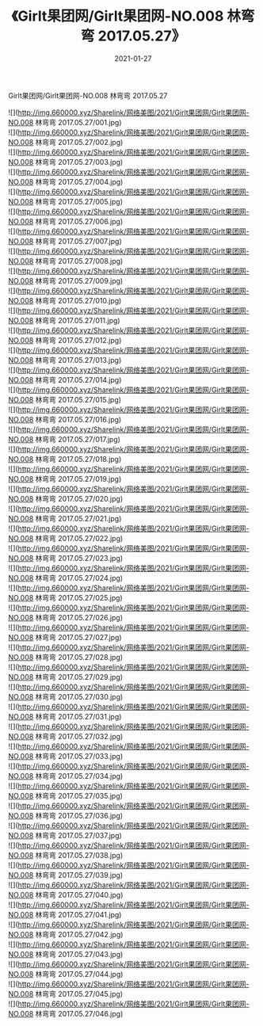 ﻿---
layout: post
title:  《Girlt果团网/Girlt果团网-NO.008 林弯弯 2017.05.27》
date:   2021-01-27
img: http://img.660000.xyz/Sharelink/网络美图/2021/Girlt果团网/Girlt果团网-NO.008 林弯弯 2017.05.27/000.jpg
categories: [美女, 清纯, 唯美]
---

Girlt果团网/Girlt果团网-NO.008 林弯弯 2017.05.27

 ![](http://img.660000.xyz/Sharelink/网络美图/2021/Girlt果团网/Girlt果团网-NO.008 林弯弯 2017.05.27/001.jpg) <br>![](http://img.660000.xyz/Sharelink/网络美图/2021/Girlt果团网/Girlt果团网-NO.008 林弯弯 2017.05.27/002.jpg) <br>![](http://img.660000.xyz/Sharelink/网络美图/2021/Girlt果团网/Girlt果团网-NO.008 林弯弯 2017.05.27/003.jpg) <br>![](http://img.660000.xyz/Sharelink/网络美图/2021/Girlt果团网/Girlt果团网-NO.008 林弯弯 2017.05.27/004.jpg) <br>![](http://img.660000.xyz/Sharelink/网络美图/2021/Girlt果团网/Girlt果团网-NO.008 林弯弯 2017.05.27/005.jpg) <br>![](http://img.660000.xyz/Sharelink/网络美图/2021/Girlt果团网/Girlt果团网-NO.008 林弯弯 2017.05.27/006.jpg) <br>![](http://img.660000.xyz/Sharelink/网络美图/2021/Girlt果团网/Girlt果团网-NO.008 林弯弯 2017.05.27/007.jpg) <br>![](http://img.660000.xyz/Sharelink/网络美图/2021/Girlt果团网/Girlt果团网-NO.008 林弯弯 2017.05.27/008.jpg) <br>![](http://img.660000.xyz/Sharelink/网络美图/2021/Girlt果团网/Girlt果团网-NO.008 林弯弯 2017.05.27/009.jpg) <br>![](http://img.660000.xyz/Sharelink/网络美图/2021/Girlt果团网/Girlt果团网-NO.008 林弯弯 2017.05.27/010.jpg) <br>![](http://img.660000.xyz/Sharelink/网络美图/2021/Girlt果团网/Girlt果团网-NO.008 林弯弯 2017.05.27/011.jpg) <br>![](http://img.660000.xyz/Sharelink/网络美图/2021/Girlt果团网/Girlt果团网-NO.008 林弯弯 2017.05.27/012.jpg) <br>![](http://img.660000.xyz/Sharelink/网络美图/2021/Girlt果团网/Girlt果团网-NO.008 林弯弯 2017.05.27/013.jpg) <br>![](http://img.660000.xyz/Sharelink/网络美图/2021/Girlt果团网/Girlt果团网-NO.008 林弯弯 2017.05.27/014.jpg) <br>![](http://img.660000.xyz/Sharelink/网络美图/2021/Girlt果团网/Girlt果团网-NO.008 林弯弯 2017.05.27/015.jpg) <br>![](http://img.660000.xyz/Sharelink/网络美图/2021/Girlt果团网/Girlt果团网-NO.008 林弯弯 2017.05.27/016.jpg) <br>![](http://img.660000.xyz/Sharelink/网络美图/2021/Girlt果团网/Girlt果团网-NO.008 林弯弯 2017.05.27/017.jpg) <br>![](http://img.660000.xyz/Sharelink/网络美图/2021/Girlt果团网/Girlt果团网-NO.008 林弯弯 2017.05.27/018.jpg) <br>![](http://img.660000.xyz/Sharelink/网络美图/2021/Girlt果团网/Girlt果团网-NO.008 林弯弯 2017.05.27/019.jpg) <br>![](http://img.660000.xyz/Sharelink/网络美图/2021/Girlt果团网/Girlt果团网-NO.008 林弯弯 2017.05.27/020.jpg) <br>![](http://img.660000.xyz/Sharelink/网络美图/2021/Girlt果团网/Girlt果团网-NO.008 林弯弯 2017.05.27/021.jpg) <br>![](http://img.660000.xyz/Sharelink/网络美图/2021/Girlt果团网/Girlt果团网-NO.008 林弯弯 2017.05.27/022.jpg) <br>![](http://img.660000.xyz/Sharelink/网络美图/2021/Girlt果团网/Girlt果团网-NO.008 林弯弯 2017.05.27/023.jpg) <br>![](http://img.660000.xyz/Sharelink/网络美图/2021/Girlt果团网/Girlt果团网-NO.008 林弯弯 2017.05.27/024.jpg) <br>![](http://img.660000.xyz/Sharelink/网络美图/2021/Girlt果团网/Girlt果团网-NO.008 林弯弯 2017.05.27/025.jpg) <br>![](http://img.660000.xyz/Sharelink/网络美图/2021/Girlt果团网/Girlt果团网-NO.008 林弯弯 2017.05.27/026.jpg) <br>![](http://img.660000.xyz/Sharelink/网络美图/2021/Girlt果团网/Girlt果团网-NO.008 林弯弯 2017.05.27/027.jpg) <br>![](http://img.660000.xyz/Sharelink/网络美图/2021/Girlt果团网/Girlt果团网-NO.008 林弯弯 2017.05.27/028.jpg) <br>![](http://img.660000.xyz/Sharelink/网络美图/2021/Girlt果团网/Girlt果团网-NO.008 林弯弯 2017.05.27/029.jpg) <br>![](http://img.660000.xyz/Sharelink/网络美图/2021/Girlt果团网/Girlt果团网-NO.008 林弯弯 2017.05.27/030.jpg) <br>![](http://img.660000.xyz/Sharelink/网络美图/2021/Girlt果团网/Girlt果团网-NO.008 林弯弯 2017.05.27/031.jpg) <br>![](http://img.660000.xyz/Sharelink/网络美图/2021/Girlt果团网/Girlt果团网-NO.008 林弯弯 2017.05.27/032.jpg) <br>![](http://img.660000.xyz/Sharelink/网络美图/2021/Girlt果团网/Girlt果团网-NO.008 林弯弯 2017.05.27/033.jpg) <br>![](http://img.660000.xyz/Sharelink/网络美图/2021/Girlt果团网/Girlt果团网-NO.008 林弯弯 2017.05.27/034.jpg) <br>![](http://img.660000.xyz/Sharelink/网络美图/2021/Girlt果团网/Girlt果团网-NO.008 林弯弯 2017.05.27/035.jpg) <br>![](http://img.660000.xyz/Sharelink/网络美图/2021/Girlt果团网/Girlt果团网-NO.008 林弯弯 2017.05.27/036.jpg) <br>![](http://img.660000.xyz/Sharelink/网络美图/2021/Girlt果团网/Girlt果团网-NO.008 林弯弯 2017.05.27/037.jpg) <br>![](http://img.660000.xyz/Sharelink/网络美图/2021/Girlt果团网/Girlt果团网-NO.008 林弯弯 2017.05.27/038.jpg) <br>![](http://img.660000.xyz/Sharelink/网络美图/2021/Girlt果团网/Girlt果团网-NO.008 林弯弯 2017.05.27/039.jpg) <br>![](http://img.660000.xyz/Sharelink/网络美图/2021/Girlt果团网/Girlt果团网-NO.008 林弯弯 2017.05.27/040.jpg) <br>![](http://img.660000.xyz/Sharelink/网络美图/2021/Girlt果团网/Girlt果团网-NO.008 林弯弯 2017.05.27/041.jpg) <br>![](http://img.660000.xyz/Sharelink/网络美图/2021/Girlt果团网/Girlt果团网-NO.008 林弯弯 2017.05.27/042.jpg) <br>![](http://img.660000.xyz/Sharelink/网络美图/2021/Girlt果团网/Girlt果团网-NO.008 林弯弯 2017.05.27/043.jpg) <br>![](http://img.660000.xyz/Sharelink/网络美图/2021/Girlt果团网/Girlt果团网-NO.008 林弯弯 2017.05.27/044.jpg) <br>![](http://img.660000.xyz/Sharelink/网络美图/2021/Girlt果团网/Girlt果团网-NO.008 林弯弯 2017.05.27/045.jpg) <br>![](http://img.660000.xyz/Sharelink/网络美图/2021/Girlt果团网/Girlt果团网-NO.008 林弯弯 2017.05.27/046.jpg) <br>